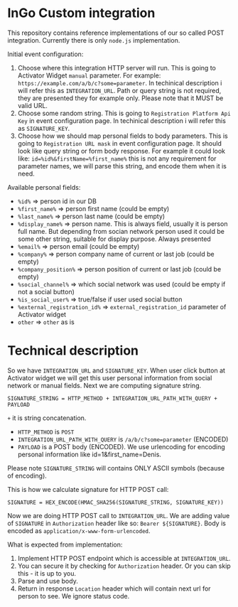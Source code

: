 # InGo Custom integration

This repository contains reference implementations of our so called POST integration. Currently there is only `node.js` implementation.

Initial event configuration:
1. Choose where this integration HTTP server will run. This is going to Activator Widget `manual` parameter. For example: `https://example.com/a/b/c?some=parameter`. In techinical description i will refer this as `INTEGRATION_URL`. Path or query string is not required, they are presented they for example only. Please note that it MUST be valid URL.
2. Choose some random string. This is going to `Registration Platform Api Key` in event configuration page. In techinical description i will refer this as `SIGNATURE_KEY`. 
3. Choose how we should map personal fields to body parameters. This is going to `Registration URL mask` in event configuration page. It should look like query string or form body response. For example it could look like:
`id=%id%&firstName=%first_name%` this is not any requirement for parameter names, we will parse this string, and encode them when it is need.

Available personal fields:
* `%id%`                       => person id in our DB
* `%first_name%`               => person first name (could be empty)
* `%last_name%`                => person last name (could be empty)
* `%display_name%`             => person name. This is always field, usually it is person full name. But depending from socian network person used it could be some other string, suitable for display purpose. Always presented
* `%email%`                    => person email (could be empty)
* `%company%`                  => person company name of current or last job (could be empty)
* `%company_position%`         => person position of current or last job (could be empty)
* `%social_channel%`           => which social network was used (could be empty if not a social button)
* `%is_social_user%`           => true/false if user used social button
* `%external_registration_id%` => `external_registration_id` parameter of Activator widget
* `other`                      => `other` as is

# Technical description

So we have `INTEGRATION_URL` and `SIGNATURE_KEY`. When user click button at Activator widget we will get this user personal information from social network or manual fields. Next we are computing signature string.

```
SIGNATURE_STRING = HTTP_METHOD + INTEGRATION_URL_PATH_WITH_QUERY + PAYLOAD
```

`+` it is string concatenation.

* `HTTP_METHOD` is `POST`
* `INTEGRATION_URL_PATH_WITH_QUERY` is `/a/b/c?some=parameter` (ENCODED)
* `PAYLOAD` is a POST body (ENCODED). We use urlencoding for encoding personal information like id=1&first_name=Denis.

Please note `SIGNATURE_STRING` will contains ONLY ASCII symbols (because of encoding).

This is how we calculate signature for HTTP POST call:

```
SIGNATURE = HEX_ENCODE(HMAC_SHA256(SIGNATURE_STRING, SIGNATURE_KEY))
```

Now we are doing HTTP POST call to `INTEGRATION_URL`. We are adding value of `SIGNATURE` in `Authorization` header like so: `Bearer ${SIGNATURE}`. Body is encoded as `application/x-www-form-urlencoded`.

What is expected from implementation:
1. Implement HTTP POST endpoint which is accessible at `INTEGRATION_URL`. 
2. You can secure it by checking for `Authorization` header. Or you can skip this - it is up to you.
3. Parse and use body.
4. Return in response `Location` header which will contain next url for person to see. We ignore status code.
